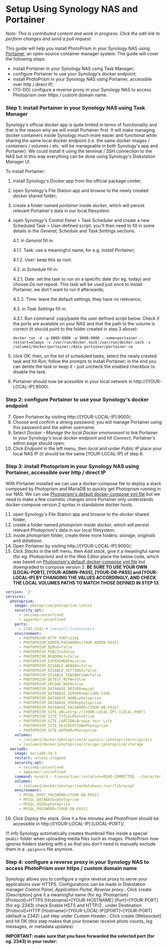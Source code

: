 # Setup Using Synology NAS and Portainer

*Note: This is contributed content and work in progress. Click the edit link to perform changes and send a pull request.*

This guide will help you install PhotoPrism in your Synology NAS using [Portainer](https://www.portainer.io/), an open-source container manager system. The guide will cover the following steps:

- install Portainer in your Synology NAS using Task Manager;
- configure Portainer to use your Synology's docker endpoint;
- install PhotoPrism in your Synology NAS using Portainer, accessible over http / direct IP;
- (TO-DO) configure a reverse proxy in your Synology NAS to access Photoprism over https / custom domain name.

### Step 1: install Portainer in your Synology NAS using Task Manager ###

Synology's official docker app is quite limited in terms of functionality and that is the reason why we will install Portainer first. It will make managing docker containers inside Synology much more easier and functional while sharing the same local docker endpoint (i.e. the same docker images / containers / volumes / etc. will be manageable in both Synology's app and Portainer). We could install it using the terminal / SSH connection to the NAS but in this way everything can be done using Synology's Diskstation Manager UI.

To install Portainer:

1. install Synology's Docker app from the official package center;
2. open Synology's File Station app and browse to the newly created _docker_ shared folder;
3. create a folder named _portainer_ inside _docker_, which will persist relevant Portainer's data in our local filesystem.
4. open Synology's Control Panel > Task Scheduler and create a new Scheduled Task > User-defined script; you'll then need to fill in some details in the _General_, _Schedule_ and _Task Settings_ sections.

    4.1. in _General_ fill in:
    
      4.1.1. Task: use a meaningful name, for e.g. _Install Portainer_;
      
      4.1.2. User: keep this as _root_.

    4.2. in _Schedule_ fill in:
    
      4.2.1. Date: set the task to run on a specific date (for eg. today) and choose _Do not repeat_. This task will be used just once to install Portainer, we don't want to run it afterwards;
      
      4.2.2. Time: leave the default settings, they have no relevance;

    4.3. in _Task Settings_ fill in:
    
      4.3.1. Run command: copy/paste the user defined script below. Check if the ports are available on your NAS and that the path to the volume is correct (it should point to the folder created in step 3 above):
      ```
      docker run -d -p 8000:8000 -p 9000:9000 --name=portainer --restart=always -v /var/run/docker.sock:/var/run/docker.sock -v /volume1/docker/portainer:/data portainer/portainer-ce
      ```
      
5. click _OK_; then, on the list of scheduled tasks, select the newly created task and hit _Run_; follow the prompts to install Portainer; in the end you can delete the task or keep it – just uncheck the _enabled_ checkbox to disable the task.

6. Portainer should now be acessible in your local network in http://[YOUR-LOCAL-IP]:9000/.

### Step 2: configure Portainer to use your Synology's docker endpoint ###

7. Open Portainer by visiting http://[YOUR-LOCAL-IP]:9000/;
8. Choose and confirm a strong password; you will manage Portainer using this password and the _admin_ username;
9. Select _Docker - Manage the local Docker environment_ to link Portainer to your Synology's local docker endpoint and hit _Connect_; Portainer's admin page should open;
10. Click _Endpoint_ in the left menu, then _local_ and under _Public IP_ place your local NAS IP (it should be the same [YOUR-LOCAL-IP] of step 6.

### Step 3: install Photoprism in your Synology NAS using Portainer, accessible over http / direct IP ###

With Portainer installed we can use a docker-compose file to deploy a stack composed by Photoprism and MariaDB to quickly get Photoprism running in our NAS. We can use [Photoprism's default docker-compose yml file](https://dl.photoprism.org/docker/docker-compose.yml) but we need to make a few cosmetic changes since Portainer only understands docker-compose version 2 syntax in standalone docker hosts.

11. open Synology's File Station app and browse to the _docker_ shared folder;
12. create a folder named _photoprism_ inside _docker_, which will persist relevant Photoprism's data in our local filesystem;
13. inside _photoprism_ folder, create three more folders: _storage_, _originals_ and _database_.
14. Open Portainer by visiting http://[YOUR-LOCAL-IP]:9000/;
15. Click _Stacks_ in the left menu, then _Add stack_, give it a meaningful name (for eg. Photoprism) and in the Web Editor place the below code, which was based on [Photoprism's default docker-compose yml file](https://dl.photoprism.org/docker/docker-compose.yml) but downgraded to compose version 2. **BE SURE TO USE YOUR OWN [LOCAL-PORT], [YOUR-ADMIN-PASS], [YOUR-DB-PASS] and [YOUR-LOCAL-IP] BY CHANGING THE VALUES ACCORDINGLY, AND CHECK THE LOCAL VOLUMES PATHS TO MATCH THOSE DEFINED IN STEP 13**.

```yaml
version: '2'
services:
  photoprism:
    image: photoprism/photoprism:latest
    security_opt:
      - seccomp:unconfined
      - apparmor:unconfined
    ports:
      - 2342:2342 # [server]:[container]
    environment:
      - PHOTOPRISM_HTTP_PORT=2342
      - PHOTOPRISM_ADMIN_PASSWORD=[YOUR-ADMIN-PASS]
      - PHOTOPRISM_DEBUG=false
      - PHOTOPRISM_PUBLIC=false
      - PHOTOPRISM_READONLY=false
      - PHOTOPRISM_EXPERIMENTAL=true
      - PHOTOPRISM_DISABLE_WEBDAV=false
      - PHOTOPRISM_DISABLE_SETTINGS=false
      - PHOTOPRISM_DISABLE_TENSORFLOW=false
      - PHOTOPRISM_DETECT_NSFW=false
      - PHOTOPRISM_UPLOAD_NSFW=true
      - PHOTOPRISM_DATABASE_DRIVER=mysql
      - PHOTOPRISM_DATABASE_SERVER=mariadb:3306
      - PHOTOPRISM_DATABASE_NAME=photoprism
      - PHOTOPRISM_DATABASE_USER=photoprism
      - PHOTOPRISM_DATABASE_PASSWORD=[YOUR-DB-PASS]
      - PHOTOPRISM_SITE_URL=http://[YOUR-LOCAL-IP]:[LOCAL-PORT]
      - PHOTOPRISM_SITE_TITLE=PhotoPrism
      - PHOTOPRISM_SITE_CAPTION=Browse Your Life
      - PHOTOPRISM_SITE_DESCRIPTION=Photoprism
      - PHOTOPRISM_SITE_AUTHOR=Photoprism
    volumes:
      - /volume1/docker/photoprism/originals:/photoprism/originals
      - /volume1/docker/photoprism/storage:/photoprism/storage  
  mariadb:
    image: mariadb:10.5
    restart: unless-stopped
    security_opt:
      - seccomp:unconfined
      - apparmor:unconfined
    command: mysqld --transaction-isolation=READ-COMMITTED --character-set-server=utf8mb4 --collation-server=utf8mb4_unicode_ci --max-connections=512 --innodb-rollback-on-timeout=OFF --innodb-lock-wait-timeout=120
    volumes:
      - /volume1/docker/photoprism/database:/var/lib/mysql
    environment:
      - MYSQL_ROOT_PASSWORD=[YOUR-DB-PASS]
      - MYSQL_DATABASE=photoprism
      - MYSQL_USER=photoprism
      - MYSQL_PASSWORD=[YOUR-DB-PASS]
```

16. Click _Deploy the stack_. Give it a few minutes and PhotoPrism should be accessible in http://[YOUR-LOCAL-IP]:[LOCAL-PORT]/.

!!! info
    Synology automatically creates thumbnail files inside a special `@eaDir` folder when uploading 
    media files such as images.
    PhotoPrism now ignores folders starting with `@` so that you don't need to manually exclude
    them in a `.ppignore` file anymore.

### Step 4: configure a reverse proxy in your Synology NAS to access PhotoPrism over https / custom domain name ###

Synology allows you to configure a nginx reverse proxy to serve your applications over HTTPS. Configurations can be made in Diskstation manager _Control Panel_, _Application Portal_, _Reverse proxy_.:
Click create. [Description] give it a meaningful name (for eg. Photoprism) [Protocol]=HTTPS [Hostname]=[YOUR-HOSTNAME] [Port]=[YOUR-PORT] (for eg. 2343) check Enable HSTS and HTTP/2 . under Destination [Protocol]=HTTP [Hostname]=[YOUR-LOCAL-IP][PORT]=[YOUR-PORT] (default is 2342)
Last step under _Custom Header_.:
Click create [Websocket] and hit OK (this step makes that your browser receive photo counts, log messages, or metadata updates).

**IMPORTANT: make sure that you have forwarded the selected port (for eg. 2343) in your router:**





